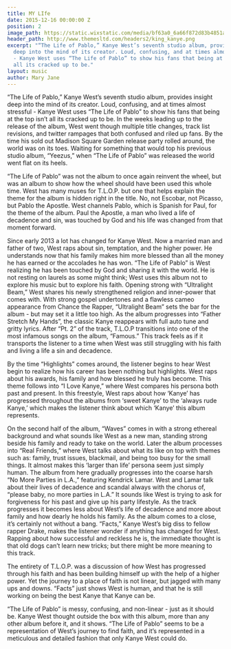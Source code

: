```yaml
---
title: MY LIfe
date: 2015-12-16 00:00:00 Z
position: 2
image_path: https://static.wixstatic.com/media/bf63a0_6a66f872d83b4851ae4a5514bb5db69a.jpg/v1/fill/w_600,h_600,al_c,lg_1,q_80/bf63a0_6a66f872d83b4851ae4a5514bb5db69a.jpg
header_path: http://www.themesltd.com/headers2/king_kanye.png
excerpt: "“The Life of Pablo,” Kanye West’s seventh studio album, provides insight
  deep into the mind of its creator. Loud, confusing, and at times almost stressful
  - Kanye West uses “The Life of Pablo” to show his fans that being at the top isn’t
  all its cracked up to be."
layout: music
author: Mary Jane
---
```


“The Life of Pablo,” Kanye West’s seventh studio album, provides insight deep into the mind of its creator. Loud, confusing, and at times almost stressful - Kanye West uses “The Life of Pablo” to show his fans that being at the top isn’t all its cracked up to be.
In the weeks leading up to the release of the album, West went though multiple title changes, track list revisions, and twitter rampages that both confused and riled up fans. By the time his sold out Madison Square Garden release party rolled around, the world was on its toes. Waiting for something that would top his previous studio album, “Yeezus,” when “The Life of Pablo” was released the world went flat on its heels.
 
“The Life of Pablo” was not the album to once again reinvent the wheel, but was an album to show how the wheel should have been used this whole time. West has many muses for T.L.O.P. but one that helps explain the theme for the album is hidden right in the title. No, not Escobar, not Picasso, but Pablo the Apostle. West channels Pablo, which is Spanish for Paul, for the theme of the album. Paul the Apostle, a man who lived a life of decadence and sin, was touched by God and his life was changed from that moment forward.
 
Since early 2013 a lot has changed for Kanye West. Now a married man and father of two, West raps about sin, temptation, and the higher power. He understands now that his family makes him more blessed than all the money he has earned or the accolades he has won. “The Life of Pablo” is West realizing he has been touched by God and sharing it with the world. He is not resting on laurels as some might think; West uses this album not to explore his music but to explore his faith.
Opening strong with “Ultralight Beam,” West shares his newly strengthened religion and inner-power that comes with. With strong gospel undertones and a flawless cameo appearance from Chance the Rapper, “Ultralight Beam” sets the bar for the album - but may set it a little too high. As the album progresses into “Father Stretch My Hands”, the classic Kanye reappears with full auto tune and gritty lyrics. After “Pt. 2” of the track, T.L.O.P transitions into one of the most infamous songs on the album, “Famous.” This track feels as if it transports the listener to a time when West was still struggling with his faith and living a life a sin and decadence.
 
By the time “Highlights” comes around, the listener begins to hear West begin to realize how his career has been nothing but highlights. West raps about his awards, his family and how blessed he truly has become. This theme follows into “I Love Kanye,” where West compares his persona both past and present. In this freestyle, West raps about how ‘Kanye’ has progressed throughout the albums from ‘sweet Kanye’ to the ‘always rude Kanye,’ which makes the listener think about which ‘Kanye’ this album represents.
 
On the second half of the album, “Waves” comes in with a strong ethereal background and what sounds like West as a new man, standing strong beside his family and ready to take on the world. Later the album processes into “Real Friends,” where West talks about what its like on top with themes such as: family, trust issues, blackmail, and being too busy for the small things. It almost makes this ‘larger than life’ persona seem just simply human. The album from here gradually progresses into the coarse harsh “No More Parties in L.A.,” featuring Kendrick Lamar. West and Lamar talk about their lives of decadence and scandal always with the chorus of, “please baby, no more parties in L.A.” It sounds like West is trying to ask for forgiveness for his past and give up his party lifestyle. As the track progresses it becomes less about West’s life of decadence and more about family and how dearly he holds his family. As the album comes to a close, it’s certainly not without a bang. “Facts,” Kanye West’s big diss to fellow rapper Drake, makes the listener wonder if anything has changed for West. Rapping about how successful and reckless he is, the immediate thought is that old dogs can’t learn new tricks; but there might be more meaning to this track.
 
The entirety of T.L.O.P. was a discussion of how West has progressed through his faith and has been building himself up with the help of a higher power. Yet the journey to a place of faith is not linear, but jagged with many ups and downs. “Facts” just shows West is human, and that he is still working on being the best Kanye that Kanye can be.
 
“The Life of Pablo” is messy, confusing, and non-linear - just as it should be. Kanye West thought outside the box with this album, more than any other album before it, and it shows. “The Life of Pablo” seems to be a representation of West’s journey to find faith, and it’s represented in a meticulous and detailed fashion that only Kanye West could do.
